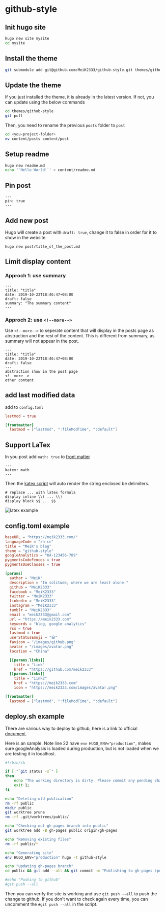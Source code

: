 # github-style

## Init hugo site

```bash
hugo new site mysite
cd mysite
```

## Install the theme

```bash
git submodule add git@github.com:MeiK2333/github-style.git themes/github-style
```

## Update the theme

If you just installed the theme, it is already in the latest version. If not, you can update using the below commands

```bash
cd themes/github-style
git pull
```

Then, you need to rename the previous `posts` folder to `post`

```bash
cd <you-project-folder>
mv content/posts content/post
```

## Setup readme

```bash
hugo new readme.md
echo '`Hello World!`' > content/readme.md
```

## Pin post

```
---
pin: true
---
```

## Add new post

Hugo will create a post with `draft: true`, change it to false in order for it to show in the website.

```
hugo new post/title_of_the_post.md
```

## Limit display content

### Approch 1: use summary

```
---
title: "title"
date: 2019-10-22T18:46:47+08:00
draft: false
summary: "The summary content"
---
```

### Approch 2: use `<!--more-->`

Use `<!--more-->` to seperate content that will display in the posts page as abstraction and the rest of the content. This is different from summary, as summary will not appear in the post.
```
---
title: "title"
date: 2019-10-22T18:46:47+08:00
draft: false
---
abstraction show in the post page
<!--more-->
other content
```

## add last modified data

add to `config.toml`

```toml
lastmod = true

[frontmatter]
  lastmod = ["lastmod", ":fileModTime", ":default"]
```

## Support LaTex

In you post add `math: true` to [front matter](https://gohugo.io/content-management/front-matter/)

```
---
katex: math
---
```

Then the [katex script](https://katex.org/docs/autorender.html) will auto render the string enclosed be delimiters.

```
# replace ... with latex formula
display inline \\( ... \\)
display block $$ ... $$
```

![latex example](images/latex_example.png)

## config.toml example

```toml
baseURL = "https://meik2333.com/"
languageCode = "zh-cn"
title = "MeiK's blog"
theme = "github-style"
googleAnalytics = "UA-123456-789"
pygmentsCodeFences = true
pygmentsUseClasses = true

[params]
  author = "MeiK"
  description = "In solitude, where we are least alone."
  github = "MeiK2333"
  facebook = "MeiK2333"
  twitter = "MeiK2333"
  linkedin = "MeiK2333"
  instagram = "MeiK2333"
  tumblr = "MeiK2333"
  email = "meik2333@gmail.com"
  url = "https://meik2333.com"
  keywords = "blog, google analytics"
  rss = true
  lastmod = true
  userStatusEmoji = "😀"
  favicon = "/images/github.png"
  avatar = "/images/avatar.png"
  location = "China"

  [[params.links]]
    title = "Link"
    href = "https://github.com/meik2333"
  [[params.links]]
    title = "Link2"
    href = "https://meik2333.com"
    icon = "https://meik2333.com/images/avatar.png"

[frontmatter]
  lastmod = ["lastmod", ":fileModTime", ":default"]

```

## deploy.sh example

There are various way to deploy to github, here is a link to official [document](https://gohugo.io/hosting-and-deployment/hosting-on-github/).

Here is an sample. Note line 22 have `env HUGO_ENV="production"`, makes sure googleAnalysis is loaded during production, but is not loaded when we are testing it in localhost.

```bash
#!/bin/sh

if [ "`git status -s`" ]
then
    echo "The working directory is dirty. Please commit any pending changes."
    exit 1;
fi

echo "Deleting old publication"
rm -rf public
mkdir public
git worktree prune
rm -rf .git/worktrees/public/

echo "Checking out gh-pages branch into public"
git worktree add -B gh-pages public origin/gh-pages

echo "Removing existing files"
rm -rf public/*

echo "Generating site"
env HUGO_ENV="production" hugo -t github-style

echo "Updating gh-pages branch"
cd public && git add --all && git commit -m "Publishing to gh-pages (publish.sh)"

#echo "Pushing to github"
#git push --all
```

Then you can verify the site is working and use `git push --all` to push the change to github. If you don't want to check again every time, you can uncomment the `#git push --all` in the script.
